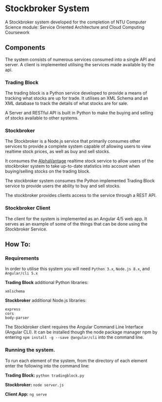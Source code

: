 # Stockbroker System
A Stockbroker system developed for the completion of NTU Computer Science module: Service Oriented Architecture and Cloud Computing Coursework

## Components
The system consists of numerous services consumed into a single API and server. A client is implemented utilising the services made available by the api.

### Trading Block
The trading block is a Python service developed to provide a means of tracking what stocks are up for trade. It utilises an XML Schema and an XML database to track the details of what stocks are for sale.

A Server and RESTful API is built in Python to make the buying and selling of stocks available to other systems.

### Stockbroker
The Stockbroker is a Node.js service that primarily consumes other services to provide a complete system capable of allowing users to view realtime stock prices, as well as buy and sell stocks.

It consumes the [AlphaVantage](https://www.alphavantage.co/) realtime stock service to allow users of the stockbroker system to take up-to-date statistics into account when buying/selling stocks on the trading block.

The stockbroker system consumes the Python implemented Trading Block service to provide users the ability to buy and sell stocks.

The stockbroker provides clients access to the service through a REST API.

### Stockbroker Client
The client for the system is implemented as an Angular 4/5 web app. It serves as an example of some of the things that can be done using the Stockbroker Service.

## How To:

### Requirements
In order to utilise this system you will need `Python 3.x`, `Node.js 8.x`, and `Angular/cli 5.x`

**Trading Block** additional Python libraries:
```
xmlschema
```

**Stockbroker** additional Node.js libraries:
```
express
cors
body-parser
```

The Stockbroker client requires the Angular Command Line Interface (Angular CLI). It can be installed though the node package manager npm by entering `npm install -g --save @angular/cli` into the command line.

### Running the system.

To run each element of the system, from the directory of each element enter the following into the command line:

**Trading Block:** `python tradingblock.py`

**Stockbroker:** `node server.js`

**Client App:** `ng serve`


